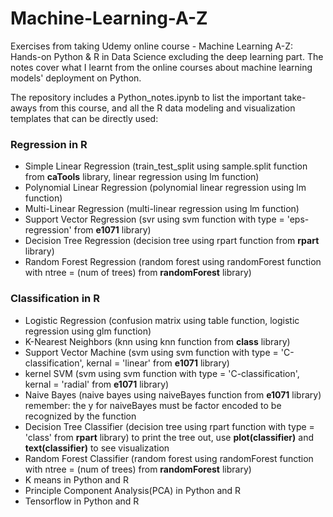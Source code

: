 # Machine-Learning-A-Z
Exercises from taking Udemy online course - Machine Learning A-Z: Hands-on Python & R in Data Science excluding the deep learning part. The notes cover what I learnt from the online courses about machine learning models' deployment on Python.

The repository includes a Python_notes.ipynb to list the important take-aways from this course, and all the R data modeling and visualization templates that can be directly used:
### Regression in R
* Simple Linear Regression (train_test_split using sample.split function from <b>caTools</b> library, linear regression using lm function)
* Polynomial Linear Regression (polynomial linear regression using lm function)
* Multi-Linear Regression (multi-linear regression using lm function)
* Support Vector Regression (svr using svm function with type = 'eps-regression' from <b>e1071</b> library)
* Decision Tree Regression (decision tree using rpart function from <b>rpart</b> library) 
* Random Forest Regression (random forest using randomForest function with ntree = (num of trees) from <b>randomForest</b> library)

### Classification in R
* Logistic Regression (confusion matrix using table function, logistic regression using glm function)
* K-Nearest Neighbors (knn using knn function from <b>class</b> library)
* Support Vector Machine (svm using svm function with type = 'C-classification', kernal = 'linear' from <b>e1071</b> library)
* kernel SVM (svm using svm function with type = 'C-classification', kernal = 'radial' from <b>e1071</b> library)
* Naive Bayes (naive bayes using naiveBayes function from <b>e1071</b> library) remember: the y for naiveBayes must be factor encoded to be recognized by the function
* Decision Tree Classifier (decision tree using rpart function with type = 'class' from <b>rpart</b> library) to print the tree out, use <b>plot(classifier)</b> and <b>text(classifier)</b> to see visualization
* Random Forest Classifier (random forest using randomForest function with ntree = (num of trees) from <b>randomForest</b> library)
* K means in Python and R
* Principle Component Analysis(PCA) in Python and R
* Tensorflow in Python and R
